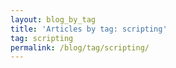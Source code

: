 ```yaml
---
layout: blog_by_tag
title: 'Articles by tag: scripting'
tag: scripting
permalink: /blog/tag/scripting/
---
```

